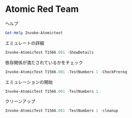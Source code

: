 # Atomic Red Team

ヘルプ

```powershell
Get-Help Invoke-Atomictest
```

エミュレートの詳細

```powershell
Invoke-AtomicTest T1566.001 -ShowDetails
```

依存関係が満たされているかをチェック

```powershell
Invoke-AtomicTest T1566.001 -TestNumbers 1 -CheckPrereq
```

エミュレーションの開始

```powershell
Invoke-AtomicTest T1566.001 -TestNumbers 1
```

クリーンアップ

```powershell
Invoke-AtomicTest T1566.001 -TestNumbers 1 -cleanup
```
